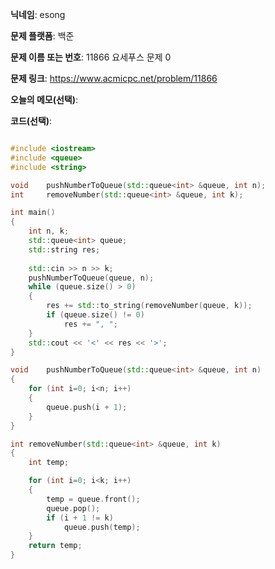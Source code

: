 **닉네임**: esong

**문제 플랫폼**: 백준

**문제 이름 또는 번호**: 11866 요세푸스 문제 0

**문제 링크**: https://www.acmicpc.net/problem/11866

**오늘의 메모(선택)**: 

**코드(선택)**:

```c++

#include <iostream>
#include <queue>
#include <string>

void	pushNumberToQueue(std::queue<int> &queue, int n);
int 	removeNumber(std::queue<int> &queue, int k);

int	main()
{
	int	n, k;
	std::queue<int> queue;
	std::string res;
    
	std::cin >> n >> k;
	pushNumberToQueue(queue, n);
	while (queue.size() > 0)
	{
		res += std::to_string(removeNumber(queue, k));
		if (queue.size() != 0)
			res += ", ";
	}
	std::cout << '<' << res << '>';
}

void	pushNumberToQueue(std::queue<int> &queue, int n)
{
	for (int i=0; i<n; i++)
	{
		queue.push(i + 1);
	}
}

int	removeNumber(std::queue<int> &queue, int k)
{
	int	temp;

	for (int i=0; i<k; i++)
	{
		temp = queue.front();
		queue.pop();
		if (i + 1 != k)
			queue.push(temp);
	}
	return temp;
}
```
